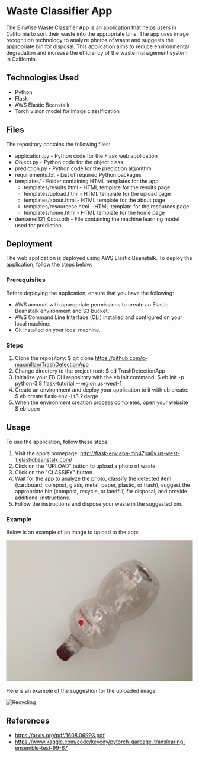# Waste Classifier App
The BinWise Waste Classifier App is an application that helps users in California to sort their waste into the appropriate bins. The app uses image recognition technology to analyze photos of waste and suggests the appropriate bin for disposal. This application aims to reduce environmental degradation and increase the efficiency of the waste management system in California.

## Technologies Used
- Python
- Flask
- AWS Elastic Beanstalk
- Torch vision model for image classification

## Files
The repository contains the following files:

- application.py - Python code for the Flask web application
- Object.py - Python code for the object class
- prediction.py - Python code for the prediction algorithm
- requirements.txt - List of required Python packages
- templates/ - Folder containing HTML templates for the app
  - templates/results.html - HTML template for the results page
  - templates/upload.html - HTML template for the upload page
  - templates/about.html - HTML template for the about page
  - templates/resourcese.html - HTML template for the resources page
  - templates/home.html - HTML template for the home page
- densenet121_0cpu.pth - File containing the machine learning model used for prediction

## Deployment
The web application is deployed using AWS Elastic Beanstalk. To deploy the application, follow the steps below:
### Prerequisites
Before deploying the application, ensure that you have the following:
- AWS account with appropriate permissions to create an Elastic Beanstalk environment and S3 bucket.
- AWS Command Line Interface (CLI) installed and configured on your local machine.
- Git installed on your local machine.

### Steps
1. Clone the repository: 
  $ git clone https://github.com/c-macmillan/TrashDetectionApp
2. Change directory to the project root:
  $ cd TrashDetectionApp
3. Initialize your EB CLI repository with the eb init command:
  $ eb init -p python-3.8 flask-tutorial --region us-west-1
4. Create an environment and deploy your application to it with eb create:
  $ eb create flask-env -i t3.2xlarge
5. When the environment creation process completes, open your website
  $ eb open

## Usage
To use the application, follow these steps:

1. Visit the app's homepage: http://flask-env.eba-mh47pa6v.us-west-1.elasticbeanstalk.com/
2. Click on the "UPLOAD" button to upload a photo of waste.
3. Click on the "CLASSIFY" button.
4. Wait for the app to analyze the photo, classify the detected item (cardboard, compost, glass, metal, paper, plastic, or trash), suggest the appropriate bin (compost, recycle, or landfill) for disposal, and provide additional instructions.
5. Follow the instructions and dispose your waste in the suggested bin.


### Example
Below is an example of an image to upload to the app:

<img src="images/plastic8.jpg" alt="Glass">


Here is an example of the suggestion for the uploaded image:

<img src="images/plastic8.png" alt="Recycling" width="458.4" height="676.2">

## References
- https://arxiv.org/pdf/1608.06993.pdf
- https://www.kaggle.com/code/keycdy/pytorch-garbage-translearing-ensemble-test-99-67

